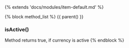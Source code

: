 {% extends 'docs/modules/item-default.md' %}

{% block method_list %}
  {{ parent() }}

### isActive()

Method returns true, if currency is active
{% endblock %}